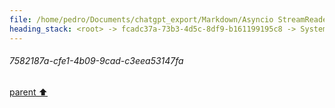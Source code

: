 ```yaml
---
file: /home/pedro/Documents/chatgpt_export/Markdown/Asyncio StreamReader_Writer_ Deep Dive.md
heading_stack: <root> -> fcadc37a-73b3-4d5c-8df9-b161199195c8 -> System -> b74b0f9d-258d-4711-a53e-a6ef4f3e749e -> System -> aaa2d34c-19b8-4a73-87e5-e89cc52880f1 -> User -> e699cc32-2076-4b5d-98e8-d8c8d270498e -> Assistant -> asyncio StreamReader and StreamWriter: A Deep Dive -> StreamReader -> Basics -> Core Methods -> Use Case -> StreamWriter -> Basics -> Core Methods -> Use Case -> Combining StreamReader and StreamWriter -> Buffering and Flow Control -> Exception Handling -> Backpressure Handling -> Stream Adapters -> Conclusion -> aaa2cf71-b96b-4015-b8df-dadb1288a43a -> User -> 7f748aa6-27c6-4794-ad0d-049b6f2f97d5 -> Assistant -> Factors Affecting Overhead -> Quantitative Measures -> aaa28268-171d-4aa2-a801-59980b4a1c72 -> User -> f0baf8c5-cfdc-42e3-a943-3a86a0a6b515 -> Assistant -> 106fe138-27c6-4725-a628-17dd817481b0 -> Tool -> a2bb3d7f-bfdb-4ba5-aad8-e214580c0735 -> Assistant -> aaa27b35-554d-4d3a-b0b1-05e9b47e8bce -> User -> c27c1f1f-8661-42c3-9fc1-9fec3e63778a -> Assistant -> 942df40d-f0d2-4734-a40b-e2fe941ca83d -> Tool -> 7582187a-cfe1-4b09-9cad-c3eea53147fa
---
```

###### 7582187a-cfe1-4b09-9cad-c3eea53147fa
[parent ⬆️](#942df40d-f0d2-4734-a40b-e2fe941ca83d)
